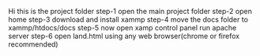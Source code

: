 Hi this is the project folder 
step-1 open the main project folder
step-2 open home
step-3 download and install xammp
step-4 move the docs folder to xammp/htdocs/docs
step-5 now open xamp control panel run apache server
step-6 open land.html using any web browser(chrome or firefox recommended)
